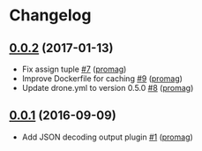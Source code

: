 # Changelog

## [0.0.2](https://github.com/uphold/json-output/releases/tag/0.0.2) (2017-01-13)
- Fix assign tuple [\#7](https://github.com/uphold/json-output/pull/7) ([promag](https://github.com/promag))
- Improve Dockerfile for caching [\#9](https://github.com/uphold/json-output/pull/9) ([promag](https://github.com/promag))
- Update drone.yml to version 0.5.0 [\#8](https://github.com/uphold/json-output/pull/8) ([promag](https://github.com/promag))

## [0.0.1](https://github.com/uphold/json-output/releases/tag/0.0.1) (2016-09-09)
- Add JSON decoding output plugin [\#1](https://github.com/uphold/json-output/pull/1) ([promag](https://github.com/promag))
